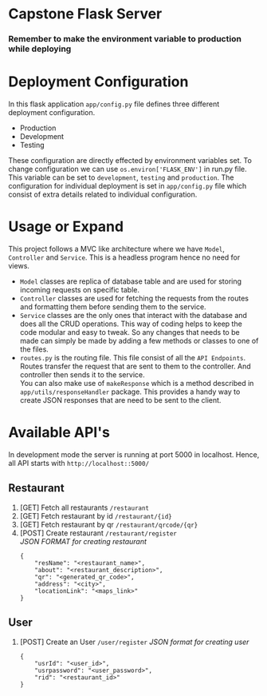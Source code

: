 # Capstone Flask Server

### Remember to make the environment variable to production while deploying

# Deployment Configuration
In this flask application `app/config.py` file defines three different deployment configuration.
* Production
* Development
* Testing

These configuration are directly effected by environment variables set. To change configuration we can use `os.environ['FLASK_ENV']` in run.py file. This variable can be set to `development`, `testing` and `production`. The configuration for individual deployment is set in `app/config.py` file which consist of extra details related to individual configuration. 

# Usage or Expand
This project follows a MVC like architecture where we have `Model`, `Controller` and `Service`. This is a headless program hence no need for views. 
* `Model` classes are replica of database table and are used for storing incoming requests on specific table.
* `Controller` classes are used for fetching the requests from the routes and formatting them before sending them to the service.
* `Service` classes are the only ones that interact with the database and does all the CRUD operations.
This way of coding helps to keep the code modular and easy to tweak. So any changes that needs to be made can simply be made by adding a few methods or classes to one of the files.
* `routes.py` is the routing file. This file consist of all the `API Endpoints`. Routes transfer the request that are sent to them to the controller. And controller then sends it to the service.
\
You can also make use of `makeResponse` which is a method described in `app/utils/responseHandler` package. This provides a handy way to create JSON responses that are need to be sent to the client.

# Available API's
In development mode the server is running at port 5000 in localhost. Hence, all API starts with `http://localhost::5000/`

## Restaurant
1. [GET] Fetch all restaurants `/restaurant`
2. [GET] Fetch restaurant by id `/restaurant/{id}`
3. [GET] Fetch restaurant by qr `/restaurant/qrcode/{qr}`
4. [POST] Create restaurant `/restaurant/register` \
    *JSON FORMAT for creating restaurant*
    ```
    {
        "resName": "<restaurant_name>",
        "about": "<restaurant_description>",
        "qr": "<generated_qr_code>",
        "address": "<city>",
        "locationLink": "<maps_link>"
    }
    ```

## User
1. [POST] Create an User `/user/register`
    *JSON format for creating user*
    ```
    {
        "usrId": "<user_id>",
        "usrpassword": "<user_password>",
        "rid": "<restaurant_id>"
    }
    ```
